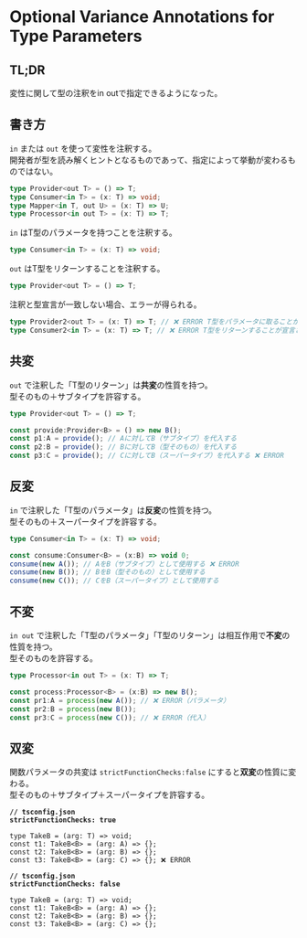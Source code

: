 # Optional Variance Annotations for Type Parameters

## TL;DR

変性に関して型の注釈をin outで指定できるようになった。

## 書き方

`in` または `out` を使って変性を注釈する。\
開発者が型を読み解くヒントとなるものであって、指定によって挙動が変わるものではない。

```typescript
type Provider<out T> = () => T;
type Consumer<in T> = (x: T) => void;
type Mapper<in T, out U> = (x: T) => U;
type Processor<in out T> = (x: T) => T;
```

`in` はT型のパラメータを持つことを注釈する。

```typescript
type Consumer<in T> = (x: T) => void;
```

`out` はT型をリターンすることを注釈する。

```typescript
type Provider<out T> = () => T;
```

注釈と型宣言が一致しない場合、エラーが得られる。

```typescript
type Provider2<out T> = (x: T) => T; // ❌ ERROR T型をパラメータに取ることが宣言されていない
type Consumer2<in T> = (x: T) => T; // ❌ ERROR T型をリターンすることが宣言されていない
```

## 共変

`out` で注釈した「T型のリターン」は**共変**の性質を持つ。\
型そのもの＋サブタイプを許容する。

```typescript
type Provider<out T> = () => T;

const provide:Provider<B> = () => new B();
const p1:A = provide(); // Aに対してB（サブタイプ）を代入する
const p2:B = provide(); // Bに対してB（型そのもの）を代入する
const p3:C = provide(); // Cに対してB（スーパータイプ）を代入する ❌ ERROR
```

## 反変

`in` で注釈した「T型のパラメータ」は**反変**の性質を持つ。\
型そのもの＋スーパータイプを許容する。

```typescript
type Consumer<in T> = (x: T) => void;

const consume:Consumer<B> = (x:B) => void 0;
consume(new A()); // AをB（サブタイプ）として使用する ❌ ERROR
consume(new B()); // BをB（型そのもの）として使用する
consume(new C()); // CをB（スーパータイプ）として使用する
```

## 不変

`in out` で注釈した「T型のパラメータ」「T型のリターン」は相互作用で**不変**の性質を持つ。\
型そのものを許容する。

```typescript
type Processor<in out T> = (x: T) => T;

const process:Processor<B> = (x:B) => new B();
const pr1:A = process(new A()); // ❌ ERROR（パラメータ）
const pr2:B = process(new B());
const pr3:C = process(new C()); // ❌ ERROR（代入）
```

## 双変

関数パラメータの共変は `strictFunctionChecks:false` にすると**双変**の性質に変わる。\
型そのもの＋サブタイプ＋スーパータイプを許容する。

<pre class="language-typescript"><code class="lang-typescript"><strong>// tsconfig.json
</strong><strong>strictFunctionChecks: true  
</strong>
type TakeB = (arg: T) => void;
const t1: TakeB&#x3C;B> = (arg: A) => {};
const t2: TakeB&#x3C;B> = (arg: B) => {};
const t3: TakeB&#x3C;B> = (arg: C) => {}; ❌ ERROR
</code></pre>

<pre class="language-typescript"><code class="lang-typescript"><strong>// tsconfig.json
</strong><strong>strictFunctionChecks: false
</strong>
type TakeB = (arg: T) => void;
const t1: TakeB&#x3C;B> = (arg: A) => {};
const t2: TakeB&#x3C;B> = (arg: B) => {};
const t3: TakeB&#x3C;B> = (arg: C) => {};
</code></pre>
